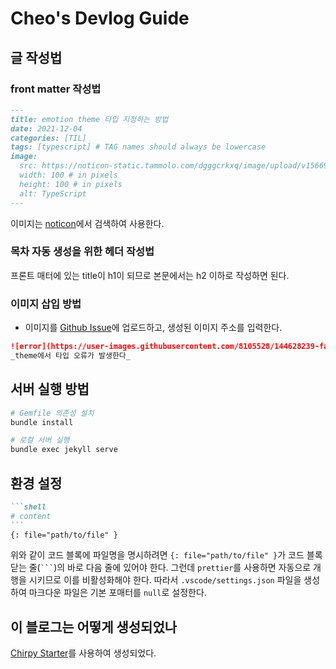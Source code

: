 # Cheo's Devlog Guide

## 글 작성법

### front matter 작성법

```markdown
---
title: emotion theme 타입 지정하는 방법
date: 2021-12-04
categories: [TIL]
tags: [typescript] # TAG names should always be lowercase
image:
  src: https://noticon-static.tammolo.com/dgggcrkxq/image/upload/v1566913457/noticon/eh4d0dnic4n1neth3fui.png
  width: 100 # in pixels
  height: 100 # in pixels
  alt: TypeScript
---
```

이미지는 [noticon](https://noticon.tammolo.com/)에서 검색하여 사용한다.

### 목차 자동 생성을 위한 헤더 작성법

프론트 매터에 있는 title이 h1이 되므로 본문에서는 h2 이하로 작성하면 된다.

### 이미지 삽입 방법

- 이미지를 [Github Issue](https://github.com/datalater/datalater.github.io/issues/1)에 업로드하고, 생성된 이미지 주소를 입력한다.

```markdown
![error](https://user-images.githubusercontent.com/8105528/144628239-faf1e84a-26ec-49d0-8dab-23f4c81af527.png){: .shadow }
_theme에서 타입 오류가 발생한다_
```

## 서버 실행 방법

```bash
# Gemfile 의존성 설치
bundle install

# 로컬 서버 실행
bundle exec jekyll serve
```

## 환경 설정

````markdown
```shell
# content
```
{: file="path/to/file" }
````

위와 같이 코드 블록에 파일명을 명시하려면 `{: file="path/to/file" }`가 코드 블록 닫는 줄(` ``` `)의 바로 다음 줄에 있어야 한다. 그런데 `prettier`를 사용하면 자동으로 개행을 시키므로 이를 비활성화해야 한다. 따라서 `.vscode/settings.json` 파일을 생성하여 마크다운 파일은 기본 포매터를 `null`로 설정한다.

## 이 블로그는 어떻게 생성되었나

[Chirpy Starter](https://github.com/cotes2020/chirpy-starter)를 사용하여 생성되었다.

